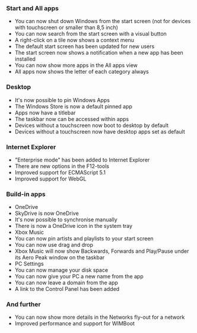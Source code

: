 ### Start and All apps
- You can now shut down Windows from the start screen (not for devices with touchscreen or smaller than 8,5 inch)
- You can now search from the start screen with a visual button
- A right-click on a tile now shows a context menu
- The default start screen has been updated for new users
- The start screen now shows a notification when a new app has been installed
- You can now show more apps in the All apps view
- All apps now shows the letter of each category always

### Desktop
- It's now possible to pin Windows Apps
- The Windows Store is now a default pinned app
- Apps now have a titlebar
- The taskbar now can be accessed within apps
- Devices without a touchscreen now boot to desktop by default
- Devices without a touchscreen now have desktop apps set as default

### Internet Explorer
- "Enterprise mode" has been added to Internet Explorer
- There are new options in the F12-tools
- Improved support for ECMAScript 5.1
- Improved support for WebGL

### Build-in apps
- OneDrive
 - SkyDrive is now OneDrive
 - It's now possible to synchronise manually
 - There is now a OneDrive icon in the system tray
- Xbox Music
 - You can now pin artists and playlists to your start screen
 - You can now use drag and drop
 - Xbox Music will now show Backwards, Forwards and Play/Pause under its Aero Peak window on the taskbar
- PC Settings
 - You can now manage your disk space
 - You can now give your PC a new name from the app
 - You can now leave a domain from the app
 - A link to the Control Panel has been added

### And further
- You can now show more details in the Networks fly-out for a network
- Improved performance and support for WIMBoot
